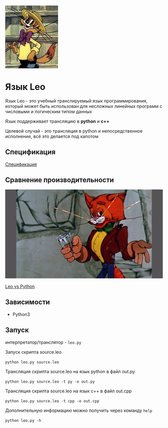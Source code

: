 ![Leo](./docs/Leo.jpeg)

# Язык Leo

Язык Leo - это учебный транслируемый язык программирования, который может быть использован для несложных линейных
программ с числовыми и логическим типом данных

Язык поддерживает трансляцию в **python** и **c++**

Целевой случай - это трансляция в python и непосредственное исполнение, всё это делается под капотом

## Спецификация

[Спецификация](./docs/SPEC.md)

## Сравнение производительности

![Perfomance](./docs/Leo_perfomance.jpg)

[Leo vs Python](./docs/Perfomance_compare.md)

## Зависимости

- Python3

## Запуск

интерпретатор/транслятор - `leo.py`

Запуск скрипта source.leo

`python leo.py source.leo`

Трансляция скрипта source.leo на язык python в файл out.py

`python leo.py source.leo -t py -o out.py`

Трансляция скрипта source.leo на язык c++ в файл out.cpp

`python leo.py source.leo -t cpp -o out.cpp`

Дополнительную информацию можно получить через команду `help`

`python leo.py -h`